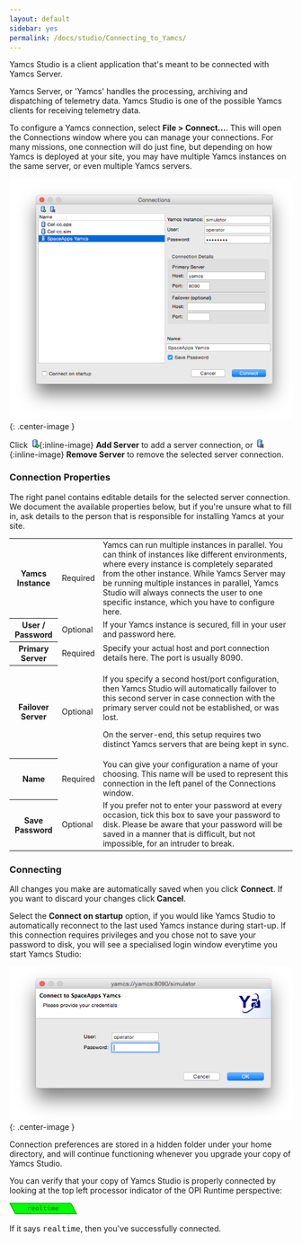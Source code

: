 ```yaml
---
layout: default
sidebar: yes
permalink: /docs/studio/Connecting_to_Yamcs/
---
```


Yamcs Studio is a client application that's meant to be connected with Yamcs Server.

Yamcs Server, or 'Yamcs' handles the processing, archiving and dispatching of telemetry data. Yamcs Studio is one of the possible Yamcs clients for receiving telemetry data.

To configure a Yamcs connection, select **File > Connect...**. This will open the Connections window where you can manage your connections. For many missions, one connection will do just fine, but depending on how Yamcs is deployed at your site, you may have multiple Yamcs instances on the same server, or even multiple Yamcs servers.

![Connections](/assets/studio/connections.png){: .center-image }

Click ![Add Server](/assets/studio/icons/server_add.png){:inline-image} **Add Server** to add a server connection, or ![Remove Server](/assets/studio/icons/server_remove.png){:inline-image} **Remove Server** to remove the selected server connection.

### Connection Properties
The right panel contains editable details for the selected server connection. We document the available properties below, but if you're unsure what to fill in, ask details to the person that is responsible for installing Yamcs at your site.

<table class="inline">
    <tr>
        <th>Yamcs Instance</th>
        <td>Required</td>
        <td>
            Yamcs can run multiple instances in parallel. You can think of instances like different environments, where every instance is completely separated from the other instance. While Yamcs Server may be running multiple instances in parallel, Yamcs Studio will always connects the user to one specific instance, which you have to configure here.  
        </td>
    </tr>
    <tr>
        <th>User / Password</th>
        <td>Optional</td>
        <td>
            If your Yamcs instance is secured, fill in your user and password here.
        </td>
    </tr>
    <tr>
        <th>Primary Server</th>
        <td>Required</td>
        <td>
            Specify your actual host and port connection details here. The port is usually 8090.
        </td>
    </tr>
    <tr>
        <th>Failover Server</th>
        <td>Optional</td>
        <td>
            <p>
                If you specify a second host/port configuration, then Yamcs Studio will automatically failover to this second server in case connection with the primary server could not be established, or was lost.
            </p>
            <p>
                On the server-end, this setup requires two distinct Yamcs servers that are being kept in sync.
            </p>
        </td>
    </tr>
    <tr>
        <th>Name</th>
        <td>Required</td>
        <td>
            You can give your configuration a name of your choosing. This name will be used to represent this connection in the left panel of the Connections window.
        </td>
    </tr>
    <tr>
        <th>Save Password</th>
        <td>Optional</td>
        <td>
            If you prefer not to enter your password at every occasion, tick this box to save your password to disk. Please be aware that your password will be saved in a manner that is difficult, but not impossible, for an intruder to break.
        </td>
    </tr>
</table>

### Connecting
All changes you make are automatically saved when you click **Connect**. If you want to discard your changes click **Cancel**.

Select the **Connect on startup** option, if you would like Yamcs Studio to automatically reconnect to the last used Yamcs instance during start-up. If this connection requires privileges and you chose not to save your password to disk, you will see a specialised login window everytime you start Yamcs Studio:

![Login](/assets/studio/login.png){: .center-image }

<div class="hint">
    Connection preferences are stored in a hidden folder under your home directory, and will continue functioning whenever you upgrade your copy of Yamcs Studio.
</div>

You can verify that your copy of Yamcs Studio is properly connected by looking at the top left processor indicator of the OPI Runtime perspective:

![Realtime Processor](/assets/studio/processor.png)

If it says <tt>realtime</tt>, then you've successfully connected.
